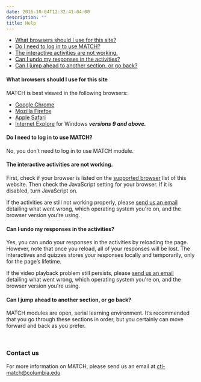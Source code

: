 ```yaml
---
date: 2016-10-04T12:32:41-04:00
description: ""
title: Help
---
```


<ul>
	<li><a href="#browsers">What browsers should I use for this site?</a></li>
	<li><a href="#user_login">Do I need to log in to use MATCH?</a></li>
	<li><a href="#interactive">The interactive activities are not working.</a></li>
	<li><a href="#undo_responses1">Can I undo my responses in the activities?</a></li>
	<li><a href="#navigate">Can I jump ahead to another section, or go back?</a></li>
</ul>


<h4><a name="browsers"></a>What browsers should I use for this site</h4>
<p>MATCH is best viewed in the following browsers:</p>
<ul>
	<li><a href="http://www.google.com/chrome/" target="_blank">Google Chrome</a></li>
	<li><a href="http://getfirefox.com" target="_blank">Mozilla Firefox</a></li>
	<li><a href="http://www.apple.com/safari/" target="_blank">Apple Safari</a></li>
	<li><a href="http://windows.microsoft.com/ie/" target="_blank">Internet Explore</a> for Windows <b><i>versions 9 and above.</i></b></li>
</ul>

<h4><a name="user_login"></a>Do I need to log in to use MATCH?</h4>
<p>No, you don’t need to log in to use MATCH module.</p>

<h4><a name="interactive"></a>The interactive activities are not working.</h4>
<p>First, check if your browser is listed on the <a href="#browsers">supported browser</a> list of this website. Then check the JavaScript setting for your browser. If it is disabled, turn JavaScript on.</p>

<p>If the activities are still not working properly, please <a href="mailto:ctl-match@columbia.edu">send us an email</a> detailing what went wrong, which operating system you're on, and the browser version you're using.</p>

<h4><a name="undo_responses1"></a>Can I undo my responses in the activities?</h4>
<p>Yes, you can undo your responses in the activities by reloading the page. However, note that once you reload, all of your responses will be lost. The interactives and quizzes stores your responses locally and temporarily, only for the page’s lifetime.</p>

<p>If the video playback problem still persists, please <a href="mailto:ccnmtl-match@columbia.edu">send us an email</a> detailing what went wrong, which operating system you're on, and the browser version you're using.</p>

<h4><a name="navigate"></a>Can I jump ahead to another section, or go back?</h4>
<p>MATCH modules are open, serial learning environment. It’s recommended that you go through these sections in order, but you certainly can move forward and back as you prefer.</p>

&nbsp;

<a name="contact"></a>
### Contact us

<p>For more information on MATCH, please send us an email at <a href="mailto:ctl-match@columbia.edu">ctl-match@columbia.edu</a></p>

&nbsp;
